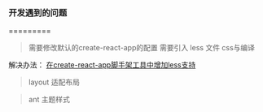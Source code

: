 ### 开发遇到的问题
=========
> 需要修改默认的create-react-app的配置 需要引入 less 文件 css与编译

解决办法：
[在create-react-app脚手架工具中增加less支持](http://www.07net01.com/2017/05/1864289.html)

> layout 适配布局
    

> ant 主题样式
